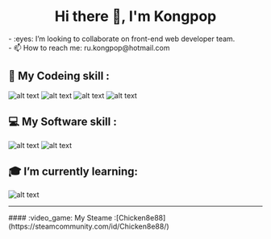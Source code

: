 <h1 align='center'> Hi there 👋, I'm Kongpop </h1>
- :eyes: I’m looking to collaborate on front-end web developer team.<br>
- 📫 How to reach me: ru.kongpop@hotmail.com


## :floppy_disk: My Codeing skill :<br>
![alt text](https://i.ibb.co/1vXQ8DF/html5.png "HTML icon")
![alt text](https://i.ibb.co/FbgKSwy/CSS3.png "CSS icon")
![alt text](https://i.ibb.co/wCvwx3T/javascript.png "JavaScript icon")
![alt text](https://i.ibb.co/KmZz2BB/bootstrap.png "Bootstrap icon")
<br>
## :computer: My Software skill :<br>
![alt text](https://i.ibb.co/BZWFw6Y/Visual-Studio.png "VisualStudio icon")
![alt text](https://i.ibb.co/qrc97s7/Illustrator.png "Illustartor icon")
<br>
## :mortar_board: I’m currently learning: <br>
![alt text](https://i.ibb.co/PW6JWY7/Adobe-XD.png "AdobeXD icon")
<br>
<hr>
#### :video_game: My Steame :[Chicken8e88](https://steamcommunity.com/id/Chicken8e88/)

<!--
**kongpop1235/kongpop1235** is a ✨ _special_ ✨ repository because its `README.md` (this file) appears on your GitHub profile.

Here are some ideas to get you started:

- 🔭 I’m currently working on ...
- 🌱 I’m currently learning ...
- 👯 I’m looking to collaborate on ...
- 🤔 I’m looking for help with ...
- 💬 Ask me about ...
- 📫 How to reach me: ...
- 😄 Pronouns: ...
- ⚡ Fun fact: ...
-->
